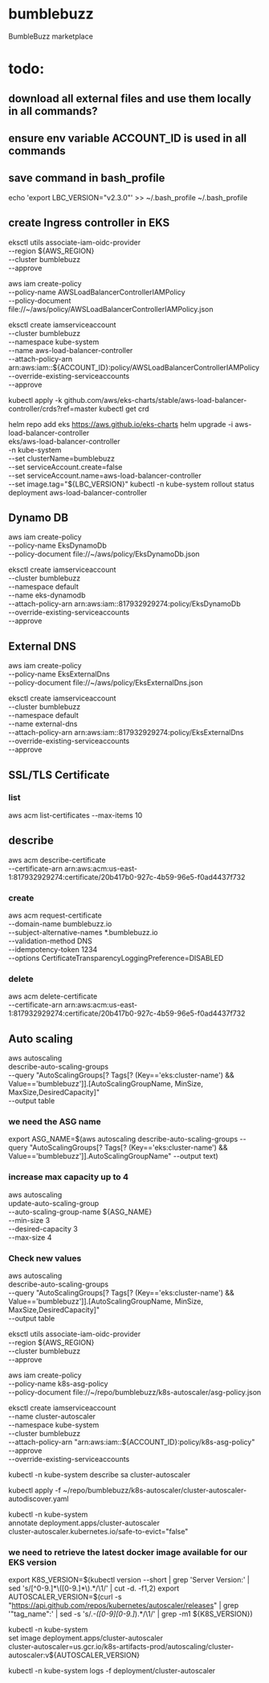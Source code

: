 # bumblebuzz
BumbleBuzz marketplace

# todo:
## download all external files and use them locally in all commands?
## ensure env variable ACCOUNT_ID is used in all commands


## save command in bash_profile
echo 'export LBC_VERSION="v2.3.0"' >>  ~/.bash_profile
~/.bash_profile


## create Ingress controller in EKS
<!-- curl -o iam_policy.json https://raw.githubusercontent.com/kubernetes-sigs/aws-load-balancer-controller/v2.3.0/docs/install/iam_policy.json -->

eksctl utils associate-iam-oidc-provider \
	--region ${AWS_REGION} \
	--cluster bumblebuzz \
	--approve

aws iam create-policy \
	--policy-name AWSLoadBalancerControllerIAMPolicy \
	--policy-document file://~/aws/policy/AWSLoadBalancerControllerIAMPolicy.json

eksctl create iamserviceaccount \
  --cluster bumblebuzz \
  --namespace kube-system \
  --name aws-load-balancer-controller \
  --attach-policy-arn arn:aws:iam::${ACCOUNT_ID}:policy/AWSLoadBalancerControllerIAMPolicy \
  --override-existing-serviceaccounts \
  --approve

kubectl apply -k github.com/aws/eks-charts/stable/aws-load-balancer-controller/crds?ref=master
kubectl get crd

helm repo add eks https://aws.github.io/eks-charts
helm upgrade -i aws-load-balancer-controller \
	eks/aws-load-balancer-controller \
	-n kube-system \
	--set clusterName=bumblebuzz \
	--set serviceAccount.create=false \
	--set serviceAccount.name=aws-load-balancer-controller \
	--set image.tag="${LBC_VERSION}"
kubectl -n kube-system rollout status deployment aws-load-balancer-controller


## Dynamo DB

aws iam create-policy \
	--policy-name EksDynamoDb \
	--policy-document file://~/aws/policy/EksDynamoDb.json

eksctl create iamserviceaccount \
  --cluster bumblebuzz \
  --namespace default \
  --name eks-dynamodb \
  --attach-policy-arn arn:aws:iam::817932929274:policy/EksDynamoDb \
  --override-existing-serviceaccounts \
  --approve


## External DNS

aws iam create-policy \
  --policy-name EksExternalDns \
  --policy-document file://~/aws/policy/EksExternalDns.json

eksctl create iamserviceaccount \
  --cluster bumblebuzz \
  --namespace default \
  --name external-dns \
  --attach-policy-arn arn:aws:iam::817932929274:policy/EksExternalDns \
  --override-existing-serviceaccounts \
  --approve


## SSL/TLS Certificate

### list
aws acm list-certificates --max-items 10

## describe
aws acm describe-certificate \
	--certificate-arn arn:aws:acm:us-east-1:817932929274:certificate/20b417b0-927c-4b59-96e5-f0ad4437f732

### create
aws acm request-certificate \
  --domain-name bumblebuzz.io \
  --subject-alternative-names *.bumblebuzz.io \
  --validation-method DNS \
  --idempotency-token 1234 \
  --options CertificateTransparencyLoggingPreference=DISABLED

### delete
aws acm delete-certificate \
	--certificate-arn arn:aws:acm:us-east-1:817932929274:certificate/20b417b0-927c-4b59-96e5-f0ad4437f732


## Auto scaling

aws autoscaling \
	describe-auto-scaling-groups \
	--query "AutoScalingGroups[? Tags[? (Key=='eks:cluster-name') && Value=='bumblebuzz']].[AutoScalingGroupName, MinSize, MaxSize,DesiredCapacity]" \
	--output table

### we need the ASG name
export ASG_NAME=$(aws autoscaling describe-auto-scaling-groups --query "AutoScalingGroups[? Tags[? (Key=='eks:cluster-name') && Value=='bumblebuzz']].AutoScalingGroupName" --output text)

### increase max capacity up to 4
aws autoscaling \
	update-auto-scaling-group \
	--auto-scaling-group-name ${ASG_NAME} \
	--min-size 3 \
	--desired-capacity 3 \
	--max-size 4

### Check new values
aws autoscaling \
	describe-auto-scaling-groups \
	--query "AutoScalingGroups[? Tags[? (Key=='eks:cluster-name') && Value=='bumblebuzz']].[AutoScalingGroupName, MinSize, MaxSize,DesiredCapacity]" \
	--output table

eksctl utils associate-iam-oidc-provider \
	--region ${AWS_REGION} \
	--cluster bumblebuzz \
	--approve

aws iam create-policy   \
  --policy-name k8s-asg-policy \
  --policy-document file://~/repo/bumblebuzz/k8s-autoscaler/asg-policy.json

eksctl create iamserviceaccount \
	--name cluster-autoscaler \
	--namespace kube-system \
	--cluster bumblebuzz \
	--attach-policy-arn "arn:aws:iam::${ACCOUNT_ID}:policy/k8s-asg-policy" \
	--approve \
	--override-existing-serviceaccounts

kubectl -n kube-system describe sa cluster-autoscaler

kubectl apply -f ~/repo/bumblebuzz/k8s-autoscaler/cluster-autoscaler-autodiscover.yaml

kubectl -n kube-system \
	annotate deployment.apps/cluster-autoscaler \
	cluster-autoscaler.kubernetes.io/safe-to-evict="false"

### we need to retrieve the latest docker image available for our EKS version
export K8S_VERSION=$(kubectl version --short | grep 'Server Version:' | sed 's/[^0-9.]*\([0-9.]*\).*/\1/' | cut -d. -f1,2)
export AUTOSCALER_VERSION=$(curl -s "https://api.github.com/repos/kubernetes/autoscaler/releases" | grep '"tag_name":' | sed -s 's/.*-\([0-9][0-9\.]*\).*/\1/' | grep -m1 ${K8S_VERSION})

kubectl -n kube-system \
	set image deployment.apps/cluster-autoscaler \
	cluster-autoscaler=us.gcr.io/k8s-artifacts-prod/autoscaling/cluster-autoscaler:v${AUTOSCALER_VERSION}

kubectl -n kube-system logs -f deployment/cluster-autoscaler

